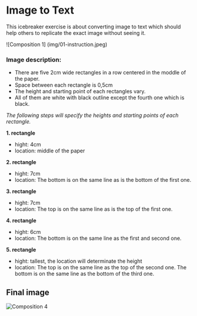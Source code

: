 # Image to Text

This icebreaker exercise is about converting image to text which should help others to replicate the exact image without seeing it.

![Composition 1] (img/01-instruction.jpeg)

### Image description:
- There are five 2cm wide rectangles in a row centered in the moddle of the paper. 
- Space between each rectangle is 0,5cm
- The height and starting point of each rectangles vary.
- All of them are white with black outline except the fourth one which is black.

*The following steps will specify the heights and starting points of each rectangle.*

**1. rectangle**
- hight: 4cm
- location: middle of the paper

**2. rectangle**
- hight: 7cm
- location: The bottom is on the same line as is the bottom of the first one. 

**3. rectangle**
- hight: 7cm
- location: The top is on the same line as is the top of the first one.

**4. rectangle**
- hight: 6cm
- location: The bottom is on the same line as the first and second one.

**5. rectangle**
- hight: tallest, the location will determinate the height
- location: The top is on the same line as the top of the second one. The bottom is on the same line as the bottom of the third one.



## Final image

![Composition 4](https://jgagne.github.io/ajovt3-zs21-vskk/img/00-composition/04-comp.png)
